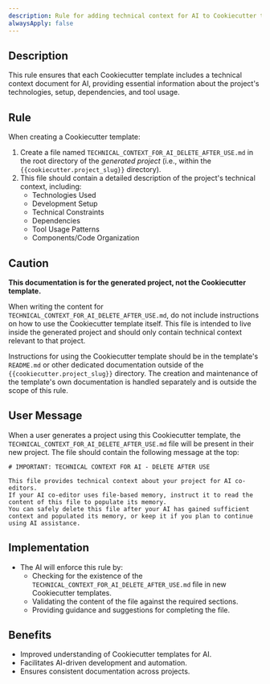 ```yaml
---
description: Rule for adding technical context for AI to Cookiecutter templates
alwaysApply: false
---
```


## Description

This rule ensures that each Cookiecutter template includes a technical context document for AI, providing essential information about the project's technologies, setup, dependencies, and tool usage.

## Rule

When creating a Cookiecutter template:

1.  Create a file named `TECHNICAL_CONTEXT_FOR_AI_DELETE_AFTER_USE.md` in the root directory of the *generated project* (i.e., within the `{{cookiecutter.project_slug}}` directory).
2.  This file should contain a detailed description of the project's technical context, including:
    *   Technologies Used
    *   Development Setup
    *   Technical Constraints
    *   Dependencies
    *   Tool Usage Patterns
    *   Components/Code Organization

## Caution

**This documentation is for the generated project, not the Cookiecutter template.**

When writing the content for `TECHNICAL_CONTEXT_FOR_AI_DELETE_AFTER_USE.md`, do not include instructions on how to use the Cookiecutter template itself. This file is intended to live inside the generated project and should only contain technical context relevant to that project.

Instructions for using the Cookiecutter template should be in the template's `README.md` or other dedicated documentation outside of the `{{cookiecutter.project_slug}}` directory. The creation and maintenance of the template's own documentation is handled separately and is outside the scope of this rule.

## User Message

When a user generates a project using this Cookiecutter template, the `TECHNICAL_CONTEXT_FOR_AI_DELETE_AFTER_USE.md` file will be present in their new project. The file should contain the following message at the top:

```
# IMPORTANT: TECHNICAL CONTEXT FOR AI - DELETE AFTER USE

This file provides technical context about your project for AI co-editors.
If your AI co-editor uses file-based memory, instruct it to read the content of this file to populate its memory.
You can safely delete this file after your AI has gained sufficient context and populated its memory, or keep it if you plan to continue using AI assistance.
```

## Implementation

*   The AI will enforce this rule by:
    *   Checking for the existence of the `TECHNICAL_CONTEXT_FOR_AI_DELETE_AFTER_USE.md` file in new Cookiecutter templates.
    *   Validating the content of the file against the required sections.
    *   Providing guidance and suggestions for completing the file.

## Benefits

*   Improved understanding of Cookiecutter templates for AI.
*   Facilitates AI-driven development and automation.
*   Ensures consistent documentation across projects.
